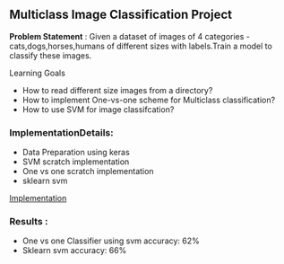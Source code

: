 ## Multiclass Image Classification Project
**Problem Statement** : Given a dataset of images of 4 categories - cats,dogs,horses,humans of different sizes with labels.Train a model to classify these images.

Learning Goals
- How to read different size images from a directory?
- How to implement One-vs-one scheme for Multiclass classification?
- How to use SVM for image classifcation?

### ImplementationDetails:
- Data Preparation using keras
- SVM scratch implementation
- One vs one scratch implementation
- sklearn svm

[Implementation](./One%20vs%20One%20Image%20Classificaton.ipynb)

### Results :
- One vs one Classifier using svm accuracy: 62%
- Sklearn svm accuracy: 66%